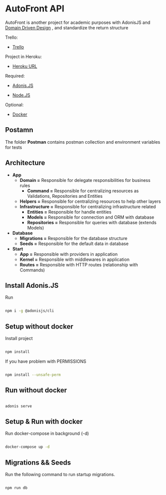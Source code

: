 
  

# AutoFront API

  

AutoFront is another project for academic purposes with AdonisJS and [Domain Driven Design](https://en.wikipedia.org/wiki/Domain-driven_design) , and  standardize the return structure

  
  Trello:
- [Trello](https://trello.com/b/CoqpFbde/autofront)

 Project in Heroku:
- [Heroku URL](https://damp-falls-68282.herokuapp.com/)

Required:
-  [ Adonis.JS](https://adonisjs.com/docs/4.1/installation)

-  [Node.JS](https://nodejs.org/en/download/)

  

Optional:

  

-  [Docker](https://docs.docker.com/get-docker/)

## Postamn

The folder **Postman** contains postman collection and environment variables for tests 

## Architecture

 - **App**
	 - **Domain =** Responsible for delegate responsibilities for business rules
		 - **Command =**  Responsible for centralizing resources as Validations, Repositories and Entities
	 - **Helpers =** Responsible for centralizing resources to help other layers
	 - **Infrastructure =** Responsible for centralizing infrastructure related
		 - **Entities =** Responsible for handle entities
		 - **Models =** Responsible for connection and ORM with database
		 - **Repositories =** Responsible for queries with database (extends Models)
- **Database**
  	- **Migrations =** Responsible for the database structure
 	- **Seeds =** Responsible for the default data in database
- **Start**
  	- **App =** Responsible with providers in application
 	- **Kernel =** Responsible with middlewares in application
	- **Routes =** Responsible with HTTP routes (relationship with Commands)


## Install Adonis.JS

  
Run

```bash

npm i -g @adonisjs/cli

```


## Setup without docker

  

Install project

```bash

npm install

```

If you have problem with PERMISSIONS

  

```bash

npm install --unsafe-perm

```

## Run without docker

  

```bash

adonis serve

```

## Setup & Run with docker

  

Run docker-compose in background (-d)

```bash

docker-compose up -d

```

  

## Migrations && Seeds

  

Run the following command to run startup migrations.

  

```bash

npm run db

```

 

